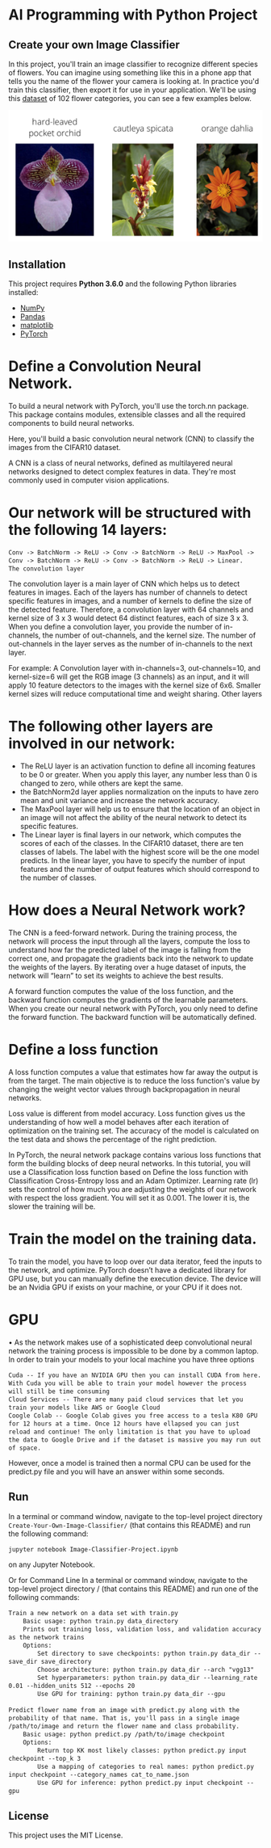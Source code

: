 # AI Programming with Python Project

## Create your own Image Classifier

In this project, you'll train an image classifier to recognize different species of flowers. You can imagine using something like this in a phone app that tells you the name of the flower your camera is looking at. In practice you'd train this classifier, then export it for use in your application. We'll be using this [dataset](http://www.robots.ox.ac.uk/~vgg/data/flowers/102/index.html) of 102 flower categories, you can see a few examples below.

![](assets/Flowers.png) 

## Installation
This project requires **Python 3.6.0** and the following Python libraries installed:
- [NumPy](http://www.numpy.org/)
- [Pandas](http://pandas.pydata.org)
- [matplotlib](http://matplotlib.org/)
- [PyTorch](https://pytorch.org/)


# Define a Convolution Neural Network.

To build a neural network with PyTorch, you'll use the torch.nn package. This package contains modules, extensible classes and all the required components to build neural networks.

Here, you'll build a basic convolution neural network (CNN) to classify the images from the CIFAR10 dataset.

A CNN is a class of neural networks, defined as multilayered neural networks designed to detect complex features in data. They're most commonly used in computer vision applications.

# Our network will be structured with the following 14 layers:
```
Conv -> BatchNorm -> ReLU -> Conv -> BatchNorm -> ReLU -> MaxPool -> Conv -> BatchNorm -> ReLU -> Conv -> BatchNorm -> ReLU -> Linear.
The convolution layer
```

The convolution layer is a main layer of CNN which helps us to detect features in images. Each of the layers has number of channels to detect specific features in images, and a number of kernels to define the size of the detected feature. Therefore, a convolution layer with 64 channels and kernel size of 3 x 3 would detect 64 distinct features, each of size 3 x 3. When you define a convolution layer, you provide the number of in-channels, the number of out-channels, and the kernel size. The number of out-channels in the layer serves as the number of in-channels to the next layer.

For example: A Convolution layer with in-channels=3, out-channels=10, and kernel-size=6 will get the RGB image (3 channels) as an input, and it will apply 10 feature detectors to the images with the kernel size of 6x6. Smaller kernel sizes will reduce computational time and weight sharing.
Other layers

# The following other layers are involved in our network:

+    The ReLU layer is an activation function to define all incoming features to be 0 or greater. When you apply this layer, any number less than 0 is changed to zero, while others are kept the same.
+   the BatchNorm2d layer applies normalization on the inputs to have zero mean and unit variance and increase the network accuracy.
+  The MaxPool layer will help us to ensure that the location of an object in an image will not affect the ability of the neural network to detect its specific features.
+    The Linear layer is final layers in our network, which computes the scores of each of the classes. In the CIFAR10 dataset, there are ten classes of labels. The label with the highest score will be the one model predicts. In the linear layer, you have to specify the number of input features and the number of output features which should correspond to the number of classes.

# How does a Neural Network work?

The CNN is a feed-forward network. During the training process, the network will process the input through all the layers, compute the loss to understand how far the predicted label of the image is falling from the correct one, and propagate the gradients back into the network to update the weights of the layers. By iterating over a huge dataset of inputs, the network will “learn” to set its weights to achieve the best results.

A forward function computes the value of the loss function, and the backward function computes the gradients of the learnable parameters. When you create our neural network with PyTorch, you only need to define the forward function. The backward function will be automatically defined.

# Define a loss function

A loss function computes a value that estimates how far away the output is from the target. The main objective is to reduce the loss function's value by changing the weight vector values through backpropagation in neural networks.

Loss value is different from model accuracy. Loss function gives us the understanding of how well a model behaves after each iteration of optimization on the training set. The accuracy of the model is calculated on the test data and shows the percentage of the right prediction.

In PyTorch, the neural network package contains various loss functions that form the building blocks of deep neural networks. In this tutorial, you will use a Classification loss function based on Define the loss function with Classification Cross-Entropy loss and an Adam Optimizer. Learning rate (lr) sets the control of how much you are adjusting the weights of our network with respect the loss gradient. You will set it as 0.001. The lower it is, the slower the training will be.

# Train the model on the training data.

To train the model, you have to loop over our data iterator, feed the inputs to the network, and optimize. PyTorch doesn’t have a dedicated library for GPU use, but you can manually define the execution device. The device will be an Nvidia GPU if exists on your machine, or your CPU if it does not.

# GPU

• As the network makes use of a sophisticated deep convolutional neural network the training process is impossible to be done by a common laptop. In order to train your models to your local machine you have three options

    Cuda -- If you have an NVIDIA GPU then you can install CUDA from here. With Cuda you will be able to train your model however the process will still be time consuming
    Cloud Services -- There are many paid cloud services that let you train your models like AWS or Google Cloud
    Coogle Colab -- Google Colab gives you free access to a tesla K80 GPU for 12 hours at a time. Once 12 hours have ellapsed you can just reload and continue! The only limitation is that you have to upload the data to Google Drive and if the dataset is massive you may run out of space.

However, once a model is trained then a normal CPU can be used for the predict.py file and you will have an answer within some seconds.


## Run
In a terminal or command window, navigate to the top-level project directory `Create-Your-Own-Image-Classifier/` (that contains this README) and run the following command:
```bash
jupyter notebook Image-Classifier-Project.ipynb
```
on any Jupyter Notebook.

Or for Command Line In a terminal or command window, navigate to the top-level project directory / (that contains this README) and run one of the following commands:

    Train a new network on a data set with train.py
        Basic usage: python train.py data_directory
        Prints out training loss, validation loss, and validation accuracy as the network trains
        Options:
            Set directory to save checkpoints: python train.py data_dir --save_dir save_directory
            Choose architecture: python train.py data_dir --arch "vgg13"
            Set hyperparameters: python train.py data_dir --learning_rate 0.01 --hidden_units 512 --epochs 20
            Use GPU for training: python train.py data_dir --gpu

    Predict flower name from an image with predict.py along with the probability of that name. That is, you'll pass in a single image /path/to/image and return the flower name and class probability.
        Basic usage: python predict.py /path/to/image checkpoint
        Options:
            Return top KK most likely classes: python predict.py input checkpoint --top_k 3
            Use a mapping of categories to real names: python predict.py input checkpoint --category_names cat_to_name.json
            Use GPU for inference: python predict.py input checkpoint --gpu


## License
This project uses the MIT License.
